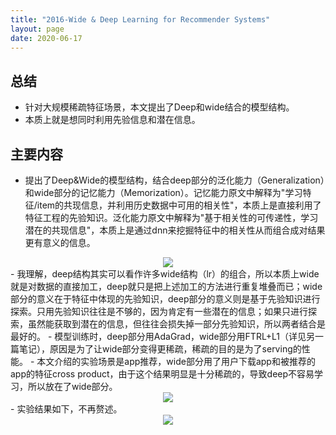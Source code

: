```yaml
---
title: "2016-Wide & Deep Learning for Recommender Systems"
layout: page
date: 2020-06-17
---
```


## 总结

- 针对大规模稀疏特征场景，本文提出了Deep和wide结合的模型结构。
- 本质上就是想同时利用先验信息和潜在信息。

## 主要内容

- 提出了Deep&Wide的模型结构，结合deep部分的泛化能力（Generalization）和wide部分的记忆能力（Memorization）。记忆能力原文中解释为"学习特征/item的共现信息，并利用历史数据中可用的相关性"，本质上是直接利用了特征工程的先验知识。泛化能力原文中解释为"基于相关性的可传递性，学习潜在的共现信息"，本质上是通过dnn来挖掘特征中的相关性从而组合成对结果更有意义的信息。
<div style="text-align: center"><img src="/wiki/attach/images/deepWide-01.png" style="max-width:800px"></div>
- 我理解，deep结构其实可以看作许多wide结构（lr）的组合，所以本质上wide就是对数据的直接加工，deep就只是把上述加工的方法进行重复堆叠而已；wide部分的意义在于特征中体现的先验知识，deep部分的意义则是基于先验知识进行探索。只用先验知识往往是不够的，因为肯定有一些潜在的信息；如果只进行探索，虽然能获取到潜在的信息，但往往会损失掉一部分先验知识，所以两者结合是最好的。
- 模型训练时，deep部分用AdaGrad，wide部分用FTRL+L1（详见另一篇笔记），原因是为了让wide部分变得更稀疏，稀疏的目的是为了serving的性能。
- 本文介绍的实验场景是app推荐，wide部分用了用户下载app和被推荐的app的特征cross product，由于这个结果明显是十分稀疏的，导致deep不容易学习，所以放在了wide部分。
<div style="text-align: center"><img src="/wiki/attach/images/deepWide-02.png" style="max-width:500px"></div>
- 实验结果如下，不再赘述。
<div style="text-align: center"><img src="/wiki/attach/images/deepWide-03.png" style="max-width:500px"></div>